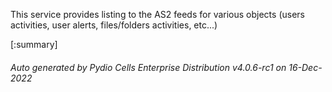 






This service provides listing to the AS2 feeds for various objects (users activities, user alerts, files/folders activities, etc...)

[:summary]

###### Auto generated by Pydio Cells Enterprise Distribution v4.0.6-rc1 on 16-Dec-2022

